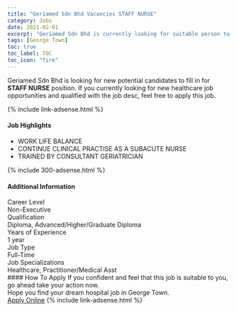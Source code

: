 ```yaml
---
title: "Geriamed Sdn Bhd Vacancies STAFF NURSE" 
category: Jobs 
date: 2021-02-01 
excerpt: "Geriamed Sdn Bhd is currently looking for suitable person to fill in the STAFF NURSE which positioned at George Town" 
tags: [George Town] 
toc: true 
toc_label: TOC 
toc_icon: "fire" 
--- 
```


<p>Geriamed Sdn Bhd is looking for new potential candidates to fill in for <b>STAFF NURSE</b> position. If you currently looking for new healthcare job opportunities and qualified with the job desc, feel free to apply this job.
</p>{% include link-adsense.html %} 
<div><div><h4>Job Highlights</h4></div><div><ul><li><div><div><div><div></div></div></div><div><span>WORK LIFE BALANCE</span></div></div></li><li><div><div><div><div></div></div></div><div><span>CONTINUE CLINICAL PRACTISE AS A SUBACUTE NURSE</span></div></div></li><li><div><div><div><div></div></div></div><div><span>TRAINED BY CONSULTANT GERIATRICIAN</span></div></div></li></ul></div></div> 
{% include 300-adsense.html %} 
<div><div><h4>Additional Information</h4></div><div><div><div><div><div><div><div><span>Career Level</span></div><div><span>Non-Executive</span></div></div></div></div><div><div><div><div><span>Qualification</span></div><div><span>Diploma, Advanced/Higher/Graduate Diploma</span></div></div></div></div><div><div><div><div><span>Years of Experience</span></div><div><span>1 year</span></div></div></div></div><div><div><div><div><span>Job Type</span></div><div><span>Full-Time</span></div></div></div></div><div><div><div><div><span>Job Specializations</span></div><div><span>Healthcare, Practitioner/Medical Asst</span></div></div></div></div></div></div></div></div> 
#### How To Apply 
If you confident and feel that this job is suitable to you, go ahead take your action now. <br/> 
Hope you find your dream hospital job in George Town. <br/> 
<a href="https://www.jobstreet.com.my/en/job/staff-nurse-4473965?jobId=jobstreet-my-job-4473965&sectionRank=18&token=0~605c6956-bbbb-4deb-b5da-2d23885825c8&fr=SRP%20View%20In%20New%20Ta" class="btn btn--warning" target="_blank" rel="nofollow noopenner">Apply Online</a> 
{% include link-adsense.html %} 